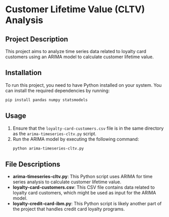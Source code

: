 # Customer Lifetime Value (CLTV) Analysis

## Project Description
This project aims to analyze time series data related to loyalty card customers using an ARIMA model to calculate customer lifetime value.

## Installation
To run this project, you need to have Python installed on your system. You can install the required dependencies by running:
```bash
pip install pandas numpy statsmodels
```

## Usage
1. Ensure that the `loyalty-card-customers.csv` file is in the same directory as the `arima-timeseries-cltv.py` script.
2. Run the ARIMA model by executing the following command:
   ```bash
   python arima-timeseries-cltv.py
   ```

## File Descriptions
- **arima-timeseries-cltv.py**: This Python script uses ARIMA for time series analysis to calculate customer lifetime value.
- **loyalty-card-customers.csv**: This CSV file contains data related to loyalty card customers, which might be used as input for the ARIMA model.
- **loyalty-credit-card-ibm.py**: This Python script is likely another part of the project that handles credit card loyalty programs.
